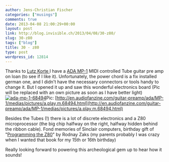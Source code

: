 ```yaml
---
author: Jens-Christian Fischer
categories: ["musings"]
comments: true
date: 2013-04-08 21:00:29+00:00
layout: post
link: http://blog.invisible.ch/2013/04/08/30-z80/
slug: 30-z80
tags: ["blog"]
title: 30 - z80
type: post
wordpress_id: 12814
---
```


Thanks to [Lutz Korte ](http://twitter.com/lutz)I have a [ADA MP-1](http://en.audiofanzine.com/guitar-preamp/ada/MP-1/user_reviews/) MIDI controlled Tube guitar pre amp on loan (to see if I like it). Unfortunately, the power chord is a fix installed german one, and I didn't have the necessary connectors or tools handy to change it. But I opened it up and saw this wonderful electronics board (Pic will be replaced with an own picture as soon as I have better light)
[![ada-mp-1-68494](http://blog.invisible.ch/wp-content/uploads/2013/04/ada-mp-1-68494-300x225.jpg)](http://blog.invisible.ch/wp-content/uploads/2013/04/ada-mp-1-68494.jpg)Pic: [http://en.audiofanzine.com/guitar-preamp/ada/MP-1/medias/pictures/a.play,m.68494.html](http://en.audiofanzine.com/guitar-preamp/ada/MP-1/medias/pictures/a.play,m.68494.html)

Besides the Tubes (!) there is a lot of discrete electronics and a Z80 microprocessor (the big chip halfway on the right, halfway hidden behind the ribbon cable). Fond memories of Sinclair computers, birthday gift of "[Programming the Z80](http://en.wikipedia.org/wiki/Programming_the_Z80)" by Rodnay Zaks (my parents probably I was crazy when I wanted that book for my 15th or 16th birthday)

Really looking forward to powering this archeological gem up to hear how it sounds!


